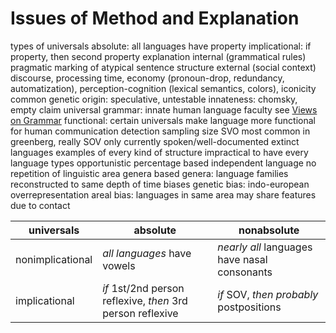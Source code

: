 # Issues of Method and Explanation
types of universals
	absolute: all languages have property
	implicational: if property, then second property
	explanation
		internal (grammatical rules)
			pragmatic marking of atypical sentence structure
		external (social context)
			discourse, processing time, economy (pronoun-drop, redundancy, automatization), perception-cognition (lexical semantics, colors), iconicity
		common genetic origin: speculative, untestable
		innateness: chomsky, empty claim
			universal grammar: innate human language faculty
				see [Views on Grammar](theory-english-syntax#views-on-grammar)
		functional: certain universals make language more functional for human communication
	detection
		sampling
			size
				SVO most common in greenberg, really SOV
				only currently spoken/well-documented extinct languages
				examples of every kind of structure
				impractical to have every language
			types
				opportunistic
				percentage based
				independent language
					no repetition of linguistic area
				genera based
					genera: language families reconstructed to same depth of time
		biases
			genetic bias: indo-european overrepresentation
			areal bias: languages in same area may share features due to contact

| universals | absolute | nonabsolute |
| ---- | ---- | ---- |
| nonimplicational | *all languages* have vowels | *nearly all* languages have nasal consonants |
| implicational | *if* 1st/2nd person reflexive, *then* 3rd person reflexive | *if* SOV, *then probably* postpositions |
